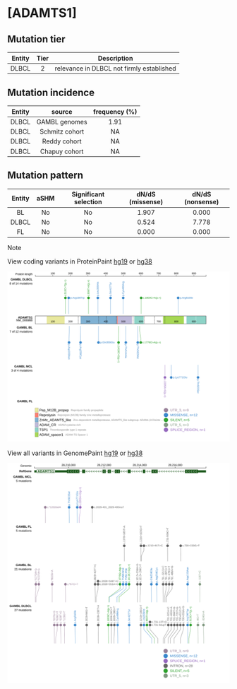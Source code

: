 # [ADAMTS1]

## Mutation tier

|Entity|Tier|Description                              |
|:------:|:----:|-----------------------------------------|
|DLBCL |2   |relevance in DLBCL not firmly established|
## Mutation incidence

|Entity|source        |frequency (%)|
|:------:|:--------------:|:-------------:|
|DLBCL |GAMBL genomes |1.91         |
|DLBCL |Schmitz cohort|  NA         |
|DLBCL |Reddy cohort  |  NA         |
|DLBCL |Chapuy cohort |  NA         |

## Mutation pattern

|Entity|aSHM|Significant selection|dN/dS (missense)|dN/dS (nonsense)|
|:------:|:----:|:---------------------:|:----------------:|:----------------:|
|BL    |No  |No                   |1.907           |0.000           |
|DLBCL |No  |No                   |0.524           |7.778           |
|FL    |No  |No                   |0.000           |0.000           |


> [!NOTE]
View coding variants in ProteinPaint [hg19](https://www.bcgsc.ca/downloads/morinlab/GAMBL/test/genes/ADAMTS1_protein.html)  or [hg38](https://www.bcgsc.ca/downloads/morinlab/GAMBL/test/genes/ADAMTS1_protein_hg38.html)

![image](images/proteinpaint/ADAMTS1_NM_006988.svg)

View all variants in GenomePaint [hg19](https://www.bcgsc.ca/downloads/morinlab/GAMBL/test/genes/ADAMTS1.html)  or [hg38](https://www.bcgsc.ca/downloads/morinlab/GAMBL/test/genes/ADAMTS1_hg38.html)

![image](images/proteinpaint/ADAMTS1.svg)
